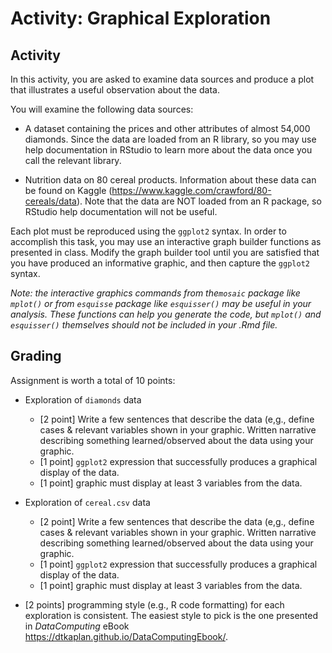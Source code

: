 # Activity: Graphical Exploration

## Activity

In this activity, you are asked to examine data sources and produce a plot that illustrates a useful observation about the data.

You will examine the following data sources:  

- A dataset containing the prices and other attributes of almost 54,000 diamonds.  Since the data are loaded from an R library, so you may use help documentation in RStudio to learn more about the data once you call the relevant library.  

- Nutrition data on 80 cereal products. Information about these data can be found on Kaggle (<https://www.kaggle.com/crawford/80-cereals/data>).  Note that the data are NOT loaded from an R package, so RStudio help documentation will not be useful.  

Each plot must be reproduced using the `ggplot2` syntax.  In order to accomplish this task, you may use an interactive graph builder functions as presented in class.  Modify the graph builder tool until you are satisfied that you have produced an informative graphic, and then capture the `ggplot2` syntax.


*Note: the interactive graphics commands from the`mosaic` package like `mplot()` or from `esquisse` package like `esquisser()` may be useful in your analysis. These functions can help you generate the code, but `mplot()` and `esquisser()` themselves should not be included in your .Rmd file.*

## Grading

Assignment is worth a total of 10 points:

- Exploration of `diamonds` data  
    - [2 point] Write a few sentences that describe the data (e,g., define cases & relevant variables shown in your graphic. Written narrative describing something learned/observed about the data using your graphic.
    - [1 point] `ggplot2` expression that successfully produces a graphical display of the data.  
    - [1 point] graphic must display at least 3 variables from the data.  

- Exploration of `cereal.csv` data  
    - [2 point] Write a few sentences that describe the data (e,g., define cases & relevant variables shown in your graphic. Written narrative describing something learned/observed about the data using your graphic.
    - [1 point] `ggplot2` expression that successfully produces a graphical display of the data.  
    - [1 point] graphic must display at least 3 variables from the data.

- [2 points] programming style (e.g., R code formatting) for each exploration is consistent. The easiest style to pick is the one presented in *DataComputing* eBook <https://dtkaplan.github.io/DataComputingEbook/>.
